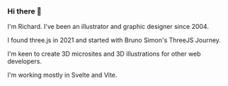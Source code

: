 ### Hi there 👋

I'm Richard. I've been an illustrator and graphic designer since 2004. 

I found three.js in 2021 and started with Bruno Simon's ThreeJS Journey.

I'm keen to create 3D microsites and 3D illustrations for other web developers.

I'm working mostly in Svelte and Vite.


